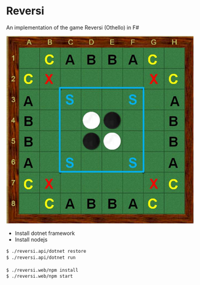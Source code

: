 # Reversi

An implementation of the game Reversi (Othello) in F#

![reversi](reversi.jpg)

- Install dotnet framework
- Install nodejs

```sh
$ ./reversi.api/dotnet restore
$ ./reversi.api/dotnet run

$ ./reversi.web/npm install
$ ./reversi.web/npm start
```